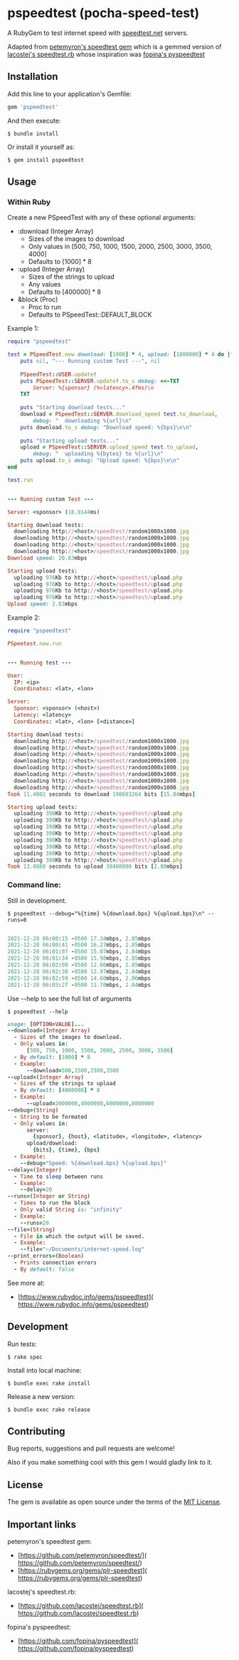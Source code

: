 # pspeedtest (pocha-speed-test)

A RubyGem to test internet speed with [speedtest.net](
	https://www.speedtest.net/) servers.

Adapted from [petemyron's speedtest gem](
	https://github.com/petemyron/speedtest/)
which is a gemmed version of [lacostej's speedtest.rb](
	https://github.com/lacostej/speedtest.rb)
whose inspiration was [fopina's pyspeedtest](
	https://github.com/fopina/pyspeedtest)

## Installation

Add this line to your application's Gemfile:

```ruby
gem 'pspeedtest'
```

And then execute:

	$ bundle install

Or install it yourself as:

	$ gem install pspeedtest

## Usage

### Within Ruby

Create a new PSpeedTest with any of these optional arguments:
- :download (Integer Array)
  - Sizes of the images to download
  - Only values in [500, 750, 1000, 1500, 2000, 2500, 3000, 3500, 4000]
  - Defaults to [1000] * 8
- :upload (Integer Array)
  - Sizes of the strings to upload
  - Any values
  - Defaults to [400000] * 8
- &block (Proc)
  - Proc to run
  - Defaults to PSpeedTest::DEFAULT_BLOCK

Example 1:

```ruby
require "pspeedtest"

test = PSpeedTest.new download: [1000] * 4, upload: [1000000] * 4 do |test|
	puts nil, "--- Running custom Test ---", nil
	
	PSpeedTest::USER.update!
	puts PSpeedTest::SERVER.update!.to_s debug: <<~TXT
		Server: %{sponsor} (%<latency>.4fms)\n
	TXT
	
	puts "Starting download tests..."
	download = PSpeedTest::SERVER.download_speed test.to_download,
		debug: "  downloading %{url}\n"
	puts download.to_s debug: "Download speed: %{bps}\n\n"
	
	puts "Starting upload tests..."
	upload = PSpeedTest::SERVER.upload_speed test.to_upload,
		debug: "  uploading %{bytes} to %{url}\n"
	puts upload.to_s debug: "Upload speed: %{bps}\n\n"
end

test.run
```

```ruby

--- Running custom Test ---

Server: <sponsor> (18.9144ms)

Starting download tests:
  downloading http://<host>/speedtest/random1000x1000.jpg
  downloading http://<host>/speedtest/random1000x1000.jpg
  downloading http://<host>/speedtest/random1000x1000.jpg
  downloading http://<host>/speedtest/random1000x1000.jpg
Download speed: 20.83mbps

Starting upload tests:
  uploading 976Kb to http://<host>/speedtest/upload.php
  uploading 976Kb to http://<host>/speedtest/upload.php
  uploading 976Kb to http://<host>/speedtest/upload.php
  uploading 976Kb to http://<host>/speedtest/upload.php
Upload speed: 2.83mbps

```

Example 2:

```ruby
require "pspeedtest"

PSpeetest.new.run
```

```ruby

--- Running test ---

User:
  IP: <ip>
  Coordinates: <lat>, <lon>

Server:
  Sponsor: <sponsor> (<host>)
  Latency: <latency>
  Coordinates: <lat>, <lon> [<distance>]

Starting download tests:
  downloading http://<host>/speedtest/random1000x1000.jpg
  downloading http://<host>/speedtest/random1000x1000.jpg
  downloading http://<host>/speedtest/random1000x1000.jpg
  downloading http://<host>/speedtest/random1000x1000.jpg
  downloading http://<host>/speedtest/random1000x1000.jpg
  downloading http://<host>/speedtest/random1000x1000.jpg
  downloading http://<host>/speedtest/random1000x1000.jpg
  downloading http://<host>/speedtest/random1000x1000.jpg
Took 11.4802 seconds to download 190683264 bits [15.84mbps]

Starting upload tests:
  uploading 390Kb to http://<host>/speedtest/upload.php
  uploading 390Kb to http://<host>/speedtest/upload.php
  uploading 390Kb to http://<host>/speedtest/upload.php
  uploading 390Kb to http://<host>/speedtest/upload.php
  uploading 390Kb to http://<host>/speedtest/upload.php
  uploading 390Kb to http://<host>/speedtest/upload.php
  uploading 390Kb to http://<host>/speedtest/upload.php
  uploading 390Kb to http://<host>/speedtest/upload.php
Took 13.0868 seconds to upload 38400000 bits [2.80mbps]

```

### Command line:

Still in development.

	$ pspeedtest --debug="%{time} %{download.bps} %{upload.bps}\n" --runs=8

```ruby

2021-12-28 06:00:15 -0500 17.34mbps, 2.85mbps
2021-12-28 06:00:41 -0500 16.27mbps, 2.85mbps
2021-12-28 06:01:07 -0500 15.07mbps, 2.84mbps
2021-12-28 06:01:34 -0500 15.98mbps, 2.85mbps
2021-12-28 06:02:00 -0500 12.06mbps, 2.85mbps
2021-12-28 06:02:30 -0500 12.97mbps, 2.84mbps
2021-12-28 06:02:59 -0500 14.60mbps, 2.86mbps
2021-12-28 06:03:27 -0500 11.78mbps, 2.84mbps

```

Use --help to see the full list of arguments

	$ pspeedtest --help

```ruby
usage: [OPTION=VALUE]...
--download=(Integer Array)
  - Sizes of the images to download.
  - Only values in:
      [500, 750, 1000, 1500, 2000, 2500, 3000, 3500]
  - By default: [1000] * 8
  - Example:
      --download=500,1500,2500,3500
--upload=(Integer Array)
  - Sizes of the strings to upload
  - By default: [4000000] * 8
  - Example:
      --upload=2000000,4000000,6000000,8000000
--debug=(String)
  - String to be formated
  - Only values in:
      server:
        {sponsor}, {host}, <latitude>, <longitude>, <latency>
      upload/download:
        {bits}, {time}, {bps}
  - Example:
    --debug="Speed: %{download.bps} %{upload.bps}"
--delay=(Integer)
  - Time to sleep between runs
  - Example:
    --delay=20
--runs=(Integer or String)
  - Times to run the block
  - Only valid String is: "infinity"
  - Example:
    --runs=20
--file=(String)
  - File in which the output will be saved.
  - Example:
    --file="~/Documents/internet-speed.log"
--print_errors=(Boolean)
  - Prints connection errors
  - By default: false
```

See more at:
* [https://www.rubydoc.info/gems/pspeedtest](
	https://www.rubydoc.info/gems/pspeedtest)

## Development

Run tests:

	$ rake spec

Install into local machine:

	$ bundle exec rake install

Release a new version:

	$ bundle exec rake release

## Contributing

Bug reports, suggestions and pull requests are welcome!

Also if you make something cool with this gem I would gladly link to it.

## License

The gem is available as open source under the terms of the [MIT License](
	https://opensource.org/licenses/MIT).

## Important links

petemyron's speedtest gem:
- [https://github.com/petemyron/speedtest/](
	https://github.com/petemyron/speedtest/)
- [https://rubygems.org/gems/plr-speedtest](
	https://rubygems.org/gems/plr-speedtest)

lacostej's speedtest.rb:
- [https://github.com/lacostej/speedtest.rb](
	https://github.com/lacostej/speedtest.rb)

fopina's pyspeedtest:
- [https://github.com/fopina/pyspeedtest](
	https://github.com/fopina/pyspeedtest)





